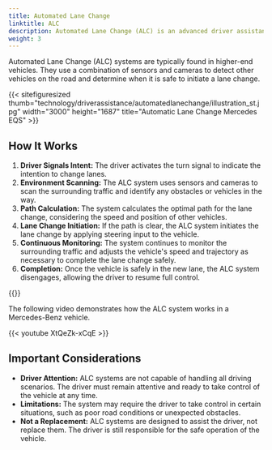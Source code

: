 ```yaml
---
title: Automated Lane Change
linktitle: ALC
description: Automated Lane Change (ALC) is an advanced driver assistance system (ADAS) that allows a vehicle to change lanes autonomously, without requiring the driver to steer or take manual control.
weight: 3
---
```

<!-- markdownlint-disable MD033 -->

Automated Lane Change (ALC) systems are typically found in higher-end vehicles. They use a combination of sensors and cameras to detect other vehicles on the road and determine when it is safe to initiate a lane change.

{{< sitefiguresized thumb="technology/driverassistance/automatedlanechange/illustration_st.jpg" width="3000" height="1687" title="Automatic Lane Change Mercedes EQS" >}}

## How It Works

1. **Driver Signals Intent:** The driver activates the turn signal to indicate the intention to change lanes.
2. **Environment Scanning:** The ALC system uses sensors and cameras to scan the surrounding traffic and identify any obstacles or vehicles in the way.
3. **Path Calculation:** The system calculates the optimal path for the lane change, considering the speed and position of other vehicles.
4. **Lane Change Initiation:** If the path is clear, the ALC system initiates the lane change by applying steering input to the vehicle.
5. **Continuous Monitoring:** The system continues to monitor the surrounding traffic and adjusts the vehicle's speed and trajectory as necessary to complete the lane change safely.
6. **Completion:** Once the vehicle is safely in the new lane, the ALC system disengages, allowing the driver to resume full control.

{{<evkxdisplayaddarticle />}}

The following video demonstrates how the ALC system works in a Mercedes-Benz vehicle.

{{< youtube XtQeZk-xCqE >}}

## Important Considerations

- **Driver Attention:** ALC systems are not capable of handling all driving scenarios. The driver must remain attentive and ready to take control of the vehicle at any time.
- **Limitations:** The system may require the driver to take control in certain situations, such as poor road conditions or unexpected obstacles.
- **Not a Replacement:** ALC systems are designed to assist the driver, not replace them. The driver is still responsible for the safe operation of the vehicle.
